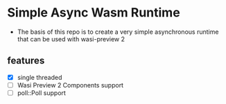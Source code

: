 # Simple Async Wasm Runtime
- The basis of this repo is to create a very simple asynchronous runtime that can be used with wasi-preview 2
## features
- [x] single threaded
- [ ] Wasi Preview 2 Components support
- [ ] poll::Poll support
